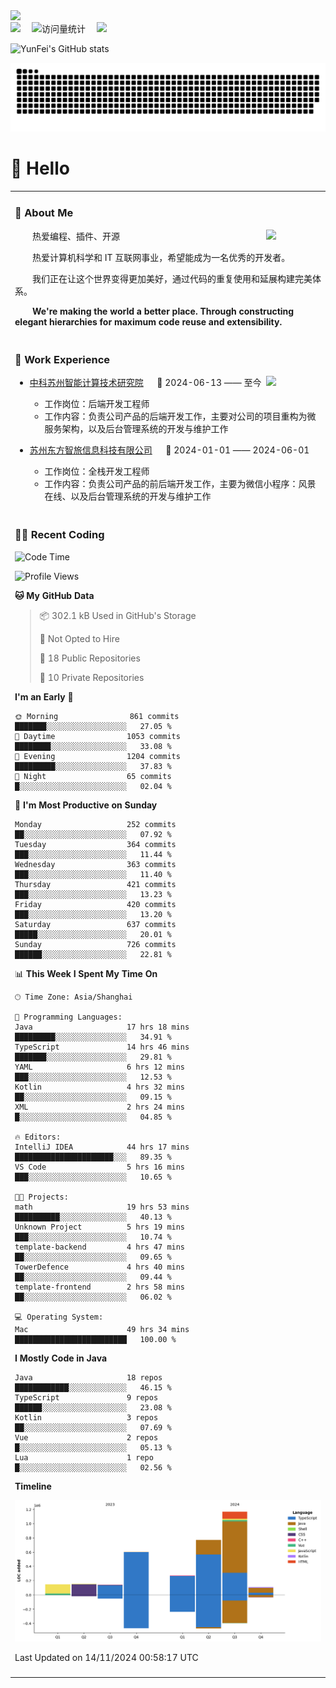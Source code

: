   <!-- dynamic typing effect 动态打字效果 -->
  <div>
    <a href="http://yunfei.plus">
      <img src="https://readme-typing-svg.demolab.com?font=Fira+Code&pause=1000&width=435&lines=console.log(%22Hello%2C%20World%22);祝您今天愉快!&center=true&size=27" />
    </a>
  </div>

  <div>
    <a href="http://yunfei.plus/"><img src="https://img.shields.io/badge/Website-博客-8c36db" /></a>&emsp;
    <!-- visitor -->
    <img src="https://komarev.com/ghpvc/?username=yunfeidog&label=Views&color=orange&style=flat" alt="访问量统计" />&emsp;
    <!-- wakatime -->    
    <a href="https://wakatime.com/@yunfeidog"><img src="https://wakatime.com/badge/user/42d0678c-368b-448b-9a77-5d21c5b55352.svg" /></a>
  </div>

![YunFei's GitHub stats](https://github-readme-stats.vercel.app/api?username=yunfeidog)

![snake](./dist/github-contribution-grid-snake.svg)

#  🙋 Hello

<table>


<tr><td>

### 🤺 About Me

<img align="right" width="88" src="https://cdn.jsdelivr.net/gh/yunfeidog/yunfeidog/assets/images/jobs.png" />

<p>&emsp;&emsp;热爱编程、插件、开源</p>
<p>&emsp;&emsp;热爱计算机科学和 IT 互联网事业，希望能成为一名优秀的开发者。</p>
<p>&emsp;&emsp;我们正在让这个世界变得更加美好，通过代码的重复使用和延展构建完美体系。</p>
<p>&emsp;&emsp;<strong>We're making the world a better place. Through constructing elegant hierarchies for maximum code reuse and extensibility.</strong></p>

</td></tr> 

<tr><td>

### 🏢 Work Experience

<img align="right" width="88" src="https://cdn.jsdelivr.net/gh/yunfeidog/yunfeidog/assets/images/yuanze.png" />

- [中科苏州智能计算技术研究院](http://iict.ac.cn/sy) &emsp; 📌 2024-06-13 —— 至今

  - 工作岗位：后端开发工程师
  - 工作内容：负责公司产品的后端开发工作，主要对公司的项目重构为微服务架构，以及后台管理系统的开发与维护工作

- [苏州东方智旅信息科技有限公司](http://www.leyoobao.com/) &emsp; 📌 2024-01-01 —— 2024-06-01

    - 工作岗位：全栈开发工程师
    - 工作内容：负责公司产品的前后端开发工作，主要为微信小程序：风景在线、以及后台管理系统的开发与维护工作


</td></tr>

<tr><td>

### 👩‍💻 Recent Coding
<!--START_SECTION:waka-->
![Code Time](http://img.shields.io/badge/Code%20Time-2%2C056%20hrs%2058%20mins-blue)

![Profile Views](http://img.shields.io/badge/Profile%20Views-1-blue)

**🐱 My GitHub Data** 

> 📦 302.1 kB Used in GitHub's Storage 
 > 
> 🚫 Not Opted to Hire
 > 
> 📜 18 Public Repositories 
 > 
> 🔑 10 Private Repositories 
 > 
**I'm an Early 🐤** 

```text
🌞 Morning                861 commits         ███████░░░░░░░░░░░░░░░░░░   27.05 % 
🌆 Daytime                1053 commits        ████████░░░░░░░░░░░░░░░░░   33.08 % 
🌃 Evening                1204 commits        █████████░░░░░░░░░░░░░░░░   37.83 % 
🌙 Night                  65 commits          █░░░░░░░░░░░░░░░░░░░░░░░░   02.04 % 
```
📅 **I'm Most Productive on Sunday** 

```text
Monday                   252 commits         ██░░░░░░░░░░░░░░░░░░░░░░░   07.92 % 
Tuesday                  364 commits         ███░░░░░░░░░░░░░░░░░░░░░░   11.44 % 
Wednesday                363 commits         ███░░░░░░░░░░░░░░░░░░░░░░   11.40 % 
Thursday                 421 commits         ███░░░░░░░░░░░░░░░░░░░░░░   13.23 % 
Friday                   420 commits         ███░░░░░░░░░░░░░░░░░░░░░░   13.20 % 
Saturday                 637 commits         █████░░░░░░░░░░░░░░░░░░░░   20.01 % 
Sunday                   726 commits         ██████░░░░░░░░░░░░░░░░░░░   22.81 % 
```


📊 **This Week I Spent My Time On** 

```text
🕑︎ Time Zone: Asia/Shanghai

💬 Programming Languages: 
Java                     17 hrs 18 mins      █████████░░░░░░░░░░░░░░░░   34.91 % 
TypeScript               14 hrs 46 mins      ███████░░░░░░░░░░░░░░░░░░   29.81 % 
YAML                     6 hrs 12 mins       ███░░░░░░░░░░░░░░░░░░░░░░   12.53 % 
Kotlin                   4 hrs 32 mins       ██░░░░░░░░░░░░░░░░░░░░░░░   09.15 % 
XML                      2 hrs 24 mins       █░░░░░░░░░░░░░░░░░░░░░░░░   04.85 % 

🔥 Editors: 
IntelliJ IDEA            44 hrs 17 mins      ██████████████████████░░░   89.35 % 
VS Code                  5 hrs 16 mins       ███░░░░░░░░░░░░░░░░░░░░░░   10.65 % 

🐱‍💻 Projects: 
math                     19 hrs 53 mins      ██████████░░░░░░░░░░░░░░░   40.13 % 
Unknown Project          5 hrs 19 mins       ███░░░░░░░░░░░░░░░░░░░░░░   10.74 % 
template-backend         4 hrs 47 mins       ██░░░░░░░░░░░░░░░░░░░░░░░   09.65 % 
TowerDefence             4 hrs 40 mins       ██░░░░░░░░░░░░░░░░░░░░░░░   09.44 % 
template-frontend        2 hrs 58 mins       ██░░░░░░░░░░░░░░░░░░░░░░░   06.02 % 

💻 Operating System: 
Mac                      49 hrs 34 mins      █████████████████████████   100.00 % 
```

**I Mostly Code in Java** 

```text
Java                     18 repos            ████████████░░░░░░░░░░░░░   46.15 % 
TypeScript               9 repos             ██████░░░░░░░░░░░░░░░░░░░   23.08 % 
Kotlin                   3 repos             ██░░░░░░░░░░░░░░░░░░░░░░░   07.69 % 
Vue                      2 repos             █░░░░░░░░░░░░░░░░░░░░░░░░   05.13 % 
Lua                      1 repo              █░░░░░░░░░░░░░░░░░░░░░░░░   02.56 % 
```



**Timeline**

![Lines of Code chart](https://raw.githubusercontent.com/yunfeidog/yunfeidog/main/assets/bar_graph.png)


 Last Updated on 14/11/2024 00:58:17 UTC
<!--END_SECTION:waka-->

</td></tr>




<tr><td>

